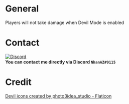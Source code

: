 # General

Players will not take damage when Devil Mode is enabled

# Contact
[![Discord](https://img.shields.io/discord/986553214889517088?label=discord&color=7289DA&logo=discord)](https://discord.gg/j2X83ujT6c)\
**You can contact me directly via Discord `NhanAZ#9115`**

# Credit

<a href="https://www.flaticon.com/free-icons/devil" title="devil icons">Devil icons created by photo3idea_studio - Flaticon</a>
